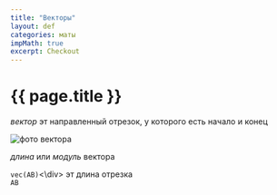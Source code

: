 ```yaml
---
title: "Векторы"
layout: def
categories: маты
impMath: true
excerpt: Checkout
---
```


# {{ page.title }}

*вектор* эт направленный отрезок, у которого есть начало и конец

![фото вектора](http://mathprofi.ru/d/vektory_dlya_chainikov_clip_image002.jpg)

*длина* или *модуль* вектора <div>`vec(AB)`<\div> эт длина отрезка <div>`AB`</div>

